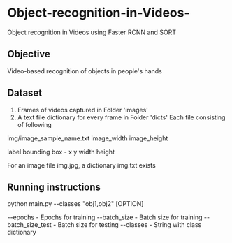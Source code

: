 # Object-recognition-in-Videos-
Object recognition in Videos using Faster RCNN and SORT

## Objective
Video-based recognition of objects in people's hands 

## Dataset
1. Frames of videos captured in Folder 'images' 
2. A text file dictionary for every frame in Folder 'dicts'
Each file consisting of following

img/image_sample_name.txt
image_width image_height

label
bounding box - x y width height

For an image file img.jpg, a dictionary img.txt exists

## Running instructions

python main.py --classes "obj1,obj2" [OPTION] 

--epochs - Epochs for training
--batch_size - Batch size for training
--batch_size_test - Batch size for testing
--classes - String with class dictionary

